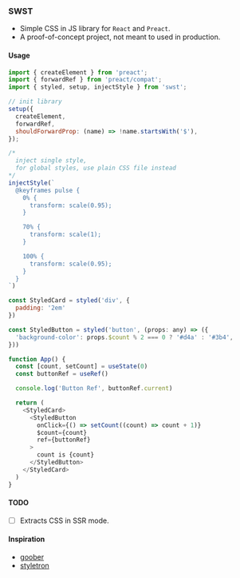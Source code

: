 ### SWST

- Simple CSS in JS library for `React` and `Preact`.
- A proof-of-concept project, not meant to used in production.

#### Usage

```js
import { createElement } from 'preact';
import { forwardRef } from 'preact/compat';
import { styled, setup, injectStyle } from 'swst';

// init library
setup({
  createElement,
  forwardRef,
  shouldForwardProp: (name) => !name.startsWith('$'),
});

/*
  inject single style,
  for global styles, use plain CSS file instead
*/
injectStyle(`
  @keyframes pulse {
    0% {
      transform: scale(0.95);
    }

    70% {
      transform: scale(1);
    }

    100% {
      transform: scale(0.95);
    }
  }
`)

const StyledCard = styled('div', {
  padding: '2em'
})

const StyledButton = styled('button', (props: any) => ({
  'background-color': props.$count % 2 === 0 ? '#d4a' : '#3b4',
}))

function App() {
  const [count, setCount] = useState(0)
  const buttonRef = useRef()

  console.log('Button Ref', buttonRef.current)

  return (
    <StyledCard>
      <StyledButton
        onClick={() => setCount((count) => count + 1)}
        $count={count}
        ref={buttonRef}
      >
        count is {count}
      </StyledButton>
    </StyledCard>
  )
}
```

#### TODO
- [ ] Extracts CSS in SSR mode.

#### Inspiration
- [goober](https://goober.rocks)
- [styletron](https://styletron.org/)